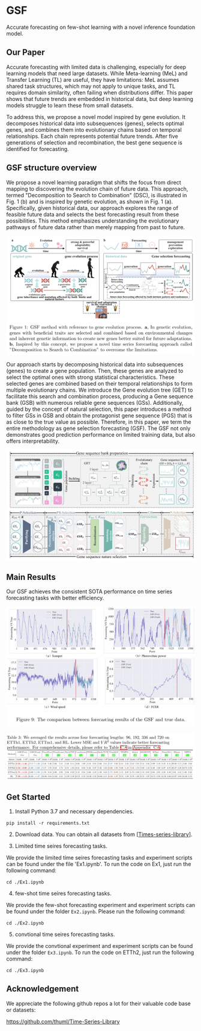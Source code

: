 # GSF
Accurate forecasting on few-shot learning with a novel inference foundation model.

## Our Paper
Accurate forecasting with limited data is challenging, especially for deep learning models that need large datasets. While Meta-learning (MeL) and Transfer Learning (TL) are useful, they have limitations: MeL assumes shared task structures, which may not apply to unique tasks, and TL requires domain similarity, often failing when distributions differ. This paper shows that future trends are embedded in historical data, but deep learning models struggle to learn these from small datasets.

To address this, we propose a novel model inspired by gene evolution. It decomposes historical data into subsequences (genes), selects optimal genes, and combines them into evolutionary chains based on temporal relationships. Each chain represents potential future trends. After five generations of selection and recombination, the best gene sequence is identified for forecasting.

## GSF structure overview
We propose a novel learning paradigm that shifts the focus from direct mapping to discovering the evolution chain of future data. This approach, termed "Decomposition to Search to Combination" (DSC), is illustrated in Fig. 1 (b) and is inspired by genetic evolution, as shown in Fig. 1 (a). Specifically, given historical data, our approach explores the range of feasible future data and selects the best forecasting result from these possibilities. This method emphasizes understanding the evolutionary pathways of future data rather than merely mapping from past to future.


![image](figures/GSF.png)


Our approach starts by decomposing historical data into subsequences (genes) to create a gene population. Then, these genes are analyzed to select the optimal ones with strong statistical characteristics. These selected genes are combined based on their temporal relationships to form multiple evolutionary chains. We introduce the Gene evolution tree (GET) to facilitate this search and combination process, producing a Gene sequence bank (GSB) with numerous reliable gene sequences (GSs). Additionally, guided by the concept of natural selection, this paper introduces a method to filter GSs in GSB and obtain the protagonist gene sequence (PGS) that is as close to the true value as possible. Therefore, in this paper, we term the entire methodology as gene selection forecasting (GSF). The GSF not only demonstrates good prediction performance on limited training data, but also offers interpretability.


![image](figures/GSF_structure.png)



## Main Results


Our GSF achieves the consistent SOTA performance on time series forecasting tasks with better efficiency.

![image](figures/GSF_Ex1.png)


![image](figures/GSF_Ex2.png)


## Get Started

1. Install Python 3.7 and necessary dependencies. 
```
pip install -r requirements.txt
```
2. Download data. You can obtain all datasets from [[Times-series-library](https://github.com/thuml/Time-Series-Library)].

3. Limited time seires forecasting tasks.
 
We provide the limited time seires forecasting tasks and experiment scripts can be found under the file 'Ex1.ipynb'. To run the code on Ex1, just run the following command:

```
cd ./Ex1.ipynb
```

4. few-shot time seires forecasting tasks.

We provide the few-shot forecasting experiment  and experiment scripts can be found under the folder `Ex2.ipynb`. Please run the following command:

```
cd ./Ex2.ipynb
```

5. convtional time seires forecasting tasks.

We provide the convtional experiment and experiment scripts can be found under the folder `Ex3.ipynb`. To run the code on ETTh2, just run the following command:

```
cd ./Ex3.ipynb
```

## Acknowledgement

We appreciate the following github repos a lot for their valuable code base or datasets:

https://github.com/thuml/Time-Series-Library




